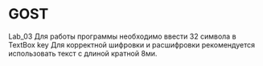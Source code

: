 # GOST
Lab_03
Для работы программы необходимо ввести 32 символа в TextBox key
Для корректной шифровки и расшифровки рекомендуется использовать текст с длиной кратной 8ми.
